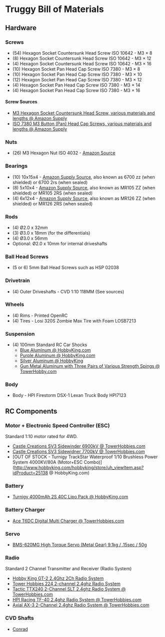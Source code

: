 # Truggy Bill of Materials

## Hardware

### Screws
 * (54) Hexagon Socket Countersunk Head Screw ISO 10642 - M3 × 8 
 * (8) Hexagon Socket Countersunk Head Screw ISO 10642 - M3 × 12
 * (4) Hexagon Socket Countersunk Head Screw ISO 10642 - M3 × 16
 * (10) Hexagon Socket Pan Head Cap Screw ISO 7380 - M3 × 8
 * (10) Hexagon Socket Pan Head Cap Screw ISO 7380 - M3 × 10
 * (12) Hexagon Socket Pan Head Cap Screw ISO 7380 - M3 × 12
 * (4) Hexagon Socket Pan Head Cap Screw ISO 7380 - M3 × 14
 * (4) Hexagon Socket Pan Head Cap Screw ISO 7380 - M3 × 16
 
#### Screw Sources

 * [M3 Hexagon Socket Countersunk Head Screw, various materials and lengths @ Amazon Supply](http://www.amazonsupply.com/s?page=1&size=20&ref_=sp_s_field-feature_two_browse-bin_2292860011&uah=field-feature_eleven_browse-bin%3A3622111011%2Cfield-feature_five_browse-bin%3A3177279011%2Cfield-thread_size%3Am3-0.5%2Cn%3A383599011%7C16403521%7C16410531&uap_r_field-feature_two_browse-bin=%21%212292860011&x=0&y=208)
 * [ISO 7380 M3 Button (Pan) Head Cap Screws, various materials and lengths @ Amazon Supply](http://www.amazonsupply.com/s?page=1&size=20&ref_=sp_s_M3-0.5&uah=field-feature_eleven_browse-bin%3A3622111011%2Cfield-specification_met%3Aiso+7380%7Cso+7380%2Cfield-feature_five_browse-bin%3A3177279011%2Cfield-feature_two_browse-bin%3A2292862011%2Cn%3A383599011%7C16403521%7C16410531&uap_r_field-thread_size=%21%21M3-0.5&x=0&y=1215)
 
###  Nuts

 * (26) M3 Hexagon Nut ISO 4032 - [Amazon Source](http://www.amazon.com/dp/B000FN0CP0/ref=biss_dp_t_asn)
 
### Bearings
 * (10) 10x15x4 - [Amazon Supply Source](http://www.amazonsupply.com/s/ref=sp_search?guess=true&Action=submit&keywords=10x15x4+bearing), also known as 6700 zz (when shielded) or 6700 2rs (when sealed)
 * (8) 5x10x4 - [Amazon Supply Source](http://www.amazonsupply.com/s/ref=sp_search?guess=true&Action=submit&keywords=5x10x4+bearing), also known as MR105 ZZ (when shielded) or MR105 2RS (when sealed)
 * (4) 6x12x4 - [Amazon Supply Source](http://www.amazonsupply.com/s/ref=sp_search?guess=true&Action=submit&keywords=6x12x4+bearing), also known as MR126 ZZ (when shielded) or MR126 2RS (when sealed)

### Rods
 * (4) Ø2.0 x 32mm
 * (3) Ø3.0 x 18mm (for the differentials)
 * (4) Ø3.0 x 56mm
 * Optional: Ø2.0 x 10mm for internal driveshafts

### Ball Head Screws
 * (5 or 6) 5mm Ball Head Screws such as HSP 02038
 
### Drivetrain
 * (4) Outer Driveshafts - CVD 1:10 118MM (See sources)
 
### Wheels
 * (4) Rims - Printed OpenRC
 * (4) Tires - Losi 320S Zombie Max Tire with Foam LOSB7213
 
### Suspension
 * (4) 100mm Standard RC Car Shocks
 	* [Blue Aluminum @ HobbyKing.com](http://www.hobbyking.com/hobbyking/store/__22499___1_10_Model_Car_100mm_Adjustable_Aluminum_Shock_Absorber_2pc_Blue_.html)
 	* [Purple Aluminum @ HobbyKing.com](http://www.hobbyking.com/hobbyking/store/__26276__1_10_Car_100mm_Aluminum_Shock_Absorber_Purple_2pcs_bag_.html)
 	* [Silver Aluminum @ HobbyKing](http://www.hobbyking.com/hobbyking/store/__22500__1_10_Model_Car_100mm_Adjustable_Aluminum_Shock_Absorber_2pc_.html)
 	* [Gun Metal Aluminum with Three Pairs of Various Strength Spings @ TowerHobby.com](http://www3.towerhobbies.com/cgi-bin/wti0001p?&I=LXDCTM&P=7)
 
###  Body
 * Body - HPI Firestorm DSX-1 Lexan Truck Body HPI7123
 
## RC Components

### Motor + Electronic Speed Controller (ESC)
Standard 1:10  motor rated for 4WD.

 * [Castle Creations SV3 Sidewinder 6900kV @ TowerHobbies.com](http://www3.towerhobbies.com/cgi-bin/wti0001p?&I=LXDAVR&P=7)
 * [Castle Creations SV3 Sidewidner 7700kV @ TowerHobbies.com](http://www3.towerhobbies.com/cgi-bin/wti0001p?&I=LXDAVS&P=7)
 * [OUT OF STOCK - Turnigy TrackStar Waterproof 1/10 Brushless Power System 4000KV/80A (Motor+ESC Combo)](http://www.hobbyking.com/hobbyking/store/uh_viewItem.asp?idProduct=25138 @ HobbyKing.com)

### Battery

 * [Turnigy 4000mAh 2S 40C Lipo Pack @ HobbyKing.com](http://www.hobbyking.com/hobbyking/store/RC_PRODUCT_SEARCH.asp?strSearch=Turnigy+4000mAh+2S+40C)

### Battery Charger

 * [Ace T6DC Digital Multi Charger @ TowerHobbies.com](http://www3.towerhobbies.com/cgi-bin/wti0001p?&I=LXBFDR&P=7)

### Servo

 * [BMS-620MG High Torque Servo (Metal Gear) 9.1kg / .15sec / 50g](http://www.hobbyking.com/hobbyking/store/RC_PRODUCT_SEARCH.asp?strSearch=BMS-620MG)

### Radio

Standard 2 Channel Transmitter and Receiver (Radio System)

 * [Hobby King GT-2 2.4Ghz 2Ch Radio System](http://www.hobbyking.com/hobbyking/store/RC_PRODUCT_SEARCH.asp?strSearch=Hobby+King+GT-2+2.4Ghz+2Ch)
 * [Tower Hobbies 224 2-channel 2.4ghz Radio System](http://www3.towerhobbies.com/cgi-bin/wti0001p?&I=LXWPW0&P=7)
 * [Tactic TTX240 2-Channel SLT 2.4ghz Radio System @ TowerHobbies.com](http://www3.towerhobbies.com/cgi-bin/wti0001p?&I=LXWRP3&P=7)
 * [HPI Racing TF-40 2.4ghz Radio System @ TowerHobbies.com](http://www3.towerhobbies.com/cgi-bin/wti0001p?&I=LXCEHR&P=7)
 * [Axial AX-3 2-Channel 2.4ghz Radio System @ TowerHobbies.com](http://www3.towerhobbies.com/cgi-bin/wti0001p?&I=LXBMCM&P=7)
 
### CVD Shafts
 * [Conrad](http://www.conrad.com/ce/en/product/231121/)

